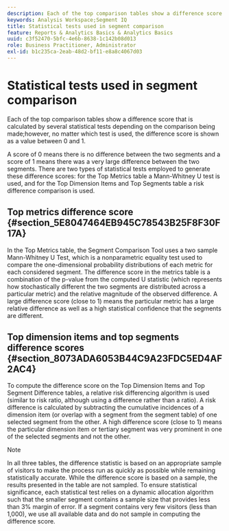 ```yaml
---
description: Each of the top comparison tables show a difference score that is calculated by several statistical tests depending on the comparison being made;however, no matter which test is used, the difference score is shown as a value between 0 and 1.
keywords: Analysis Workspace;Segment IQ
title: Statistical tests used in segment comparison
feature: Reports & Analytics Basics & Analytics Basics
uuid: c3f52470-5bfc-4e6b-8638-1c142b08d013
role: Business Practitioner, Administrator
exl-id: b1c235ca-2eab-48d2-bf11-e8a8c4067d03
---
```

# Statistical tests used in segment comparison

Each of the top comparison tables show a difference score that is calculated by several statistical tests depending on the comparison being made;however, no matter which test is used, the difference score is shown as a value between 0 and 1.

A score of 0 means there is no difference between the two segments and a score of 1 means there was a very large difference between the two segments. There are two types of statistical tests employed to generate these difference scores: for the Top Metrics table a Mann-Whitney U test is used, and for the Top Dimension Items and Top Segments table a risk difference comparison is used.

## Top metrics difference score {#section_5E8047464EB945C78543B25F8F30F17A}

In the Top Metrics table, the Segment Comparison Tool uses a two sample Mann-Whitney U Test, which is a nonparametric equality test used to compare the one-dimensional probability distributions of each metric for each considered segment. The difference score in the metrics table is a combination of the p-value from the computed U statistic (which represents how stochastically different the two segments are distributed across a particular metric) and the relative magnitude of the observed difference. A large difference score (close to 1) means the particular metric has a large relative difference as well as a high statistical confidence that the segments are different.

## Top dimension items and top segments difference scores {#section_8073ADA6053B44C9A23FDC5ED4AF2AC4}

To compute the difference score on the Top Dimension Items and Top Segment Difference tables, a relative risk differencing algorithm is used (similar to risk ratio, although using a difference rather than a ratio). A risk difference is calculated by subtracting the cumulative incidences of a dimension item (or overlap with a segment from the segment table) of one selected segment from the other. A high difference score (close to 1) means the particular dimension item or tertiary segment was very prominent in one of the selected segments and not the other.

>[!NOTE]
>
>In all three tables, the difference statistic is based on an appropriate sample of visitors to make the process run as quickly as possible while remaining statistically accurate. While the difference score is based on a sample, the results presented in the table are not sampled. To ensure statistical significance, each statistical test relies on a dynamic allocation algorithm such that the smaller segment contains a sample size that provides less than 3% margin of error. If a segment contains very few visitors (less than 1,000), we use all available data and do not sample in computing the difference score.
